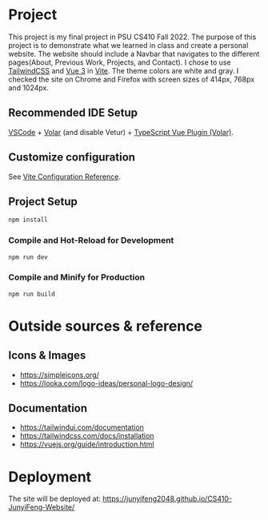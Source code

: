 # Project

This project is my final project in PSU CS410 Fall 2022. The purpose of this project is to demonstrate what we learned in class and create a personal website. The website should include a Navbar that navigates to the different pages(About, Previous Work, Projects, and Contact). I chose to use [TailwindCSS](https://tailwindcss.com/) and [Vue 3](https://vuejs.org/) in [Vite](https://vitejs.dev/). The theme colors are white and gray. I checked the site on Chrome and Firefox with screen sizes of 414px, 768px and 1024px.

## Recommended IDE Setup

[VSCode](https://code.visualstudio.com/) + [Volar](https://marketplace.visualstudio.com/items?itemName=Vue.volar) (and disable Vetur) + [TypeScript Vue Plugin (Volar)](https://marketplace.visualstudio.com/items?itemName=Vue.vscode-typescript-vue-plugin).

## Customize configuration

See [Vite Configuration Reference](https://vitejs.dev/config/).

## Project Setup

```sh
npm install
```

### Compile and Hot-Reload for Development

```sh
npm run dev
```

### Compile and Minify for Production

```sh
npm run build
```

# Outside sources & reference

## Icons & Images

- https://simpleicons.org/
- https://looka.com/logo-ideas/personal-logo-design/

## Documentation

- https://tailwindui.com/documentation
- https://tailwindcss.com/docs/installation
- https://vuejs.org/guide/introduction.html

# Deployment
The site will be deployed at: https://junyifeng2048.github.io/CS410-JunyiFeng-Website/
